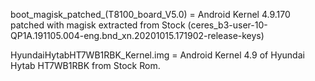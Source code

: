 boot_magisk_patched_(T8100_board_V5.0) = Android Kernel 4.9.170 patched with magisk extracted from Stock (ceres_b3-user-10-QP1A.191105.004-eng.bnd_xn.20201015.171902-release-keys)

HyundaiHytabHT7WB1RBK_Kernel.img = Android Kernel 4.9 of Hyundai Hytab HT7WB1RBK from Stock Rom.
